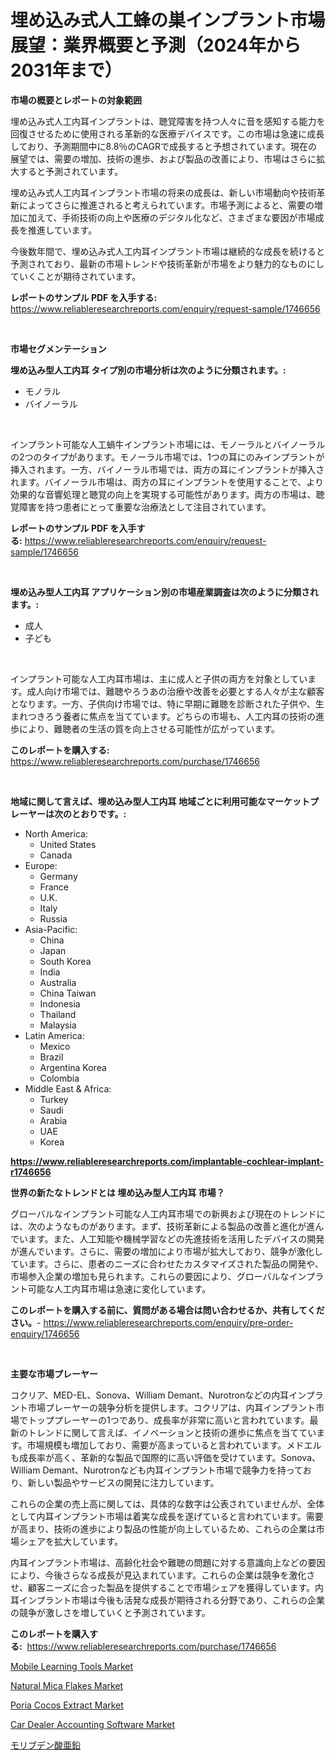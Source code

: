 <p><h1>埋め込み式人工蜂の巣インプラント市場展望：業界概要と予測（2024年から2031年まで）</h1></p><p><strong>市場の概要とレポートの対象範囲</strong></p>
<p><p>埋め込み式人工内耳インプラントは、聴覚障害を持つ人々に音を感知する能力を回復させるために使用される革新的な医療デバイスです。この市場は急速に成長しており、予測期間中に8.8％のCAGRで成長すると予想されています。現在の展望では、需要の増加、技術の進歩、および製品の改善により、市場はさらに拡大すると予測されています。</p><p>埋め込み式人工内耳インプラント市場の将来の成長は、新しい市場動向や技術革新によってさらに推進されると考えられています。市場予測によると、需要の増加に加えて、手術技術の向上や医療のデジタル化など、さまざまな要因が市場成長を推進しています。</p><p>今後数年間で、埋め込み式人工内耳インプラント市場は継続的な成長を続けると予測されており、最新の市場トレンドや技術革新が市場をより魅力的なものにしていくことが期待されています。</p></p>
<p><strong>レポートのサンプル PDF を入手する:</strong> <a href="https://www.reliableresearchreports.com/enquiry/request-sample/1746656">https://www.reliableresearchreports.com/enquiry/request-sample/1746656</a></p>
<p>&nbsp;</p>
<p><strong>市場セグメンテーション</strong></p>
<p><strong>埋め込み型人工内耳 タイプ別の市場分析は次のように分類されます。:</strong></p>
<p><ul><li>モノラル</li><li>バイノーラル</li></ul></p>
<p>&nbsp;</p>
<p><p>インプラント可能な人工蝸牛インプラント市場には、モノーラルとバイノーラルの2つのタイプがあります。モノーラル市場では、1つの耳にのみインプラントが挿入されます。一方、バイノーラル市場では、両方の耳にインプラントが挿入されます。バイノーラル市場は、両方の耳にインプラントを使用することで、より効果的な音響処理と聴覚の向上を実現する可能性があります。両方の市場は、聴覚障害を持つ患者にとって重要な治療法として注目されています。</p></p>
<p><strong>レポートのサンプル PDF を入手する:</strong>&nbsp;<a href="https://www.reliableresearchreports.com/enquiry/request-sample/1746656">https://www.reliableresearchreports.com/enquiry/request-sample/1746656</a></p>
<p>&nbsp;</p>
<p><strong> 埋め込み型人工内耳 アプリケーション別の市場産業調査は次のように分類されます。:</strong></p>
<p><ul><li>成人</li><li>子ども</li></ul></p>
<p>&nbsp;</p>
<p><p>インプラント可能な人工内耳市場は、主に成人と子供の両方を対象としています。成人向け市場では、難聴やろうあの治療や改善を必要とする人々が主な顧客となります。一方、子供向け市場では、特に早期に難聴を診断された子供や、生まれつきろう養者に焦点を当てています。どちらの市場も、人工内耳の技術の進歩により、難聴者の生活の質を向上させる可能性が広がっています。</p></p>
<p><strong>このレポートを購入する:</strong>&nbsp; <a href="https://www.reliableresearchreports.com/purchase/1746656">https://www.reliableresearchreports.com/purchase/1746656</a></p>
<p>&nbsp;</p>
<p><strong>地域に関して言えば、埋め込み型人工内耳 地域ごとに利用可能なマーケットプレーヤーは次のとおりです。:</strong></p>
<p><ul>
    <li>
        North America:
        <ul>
            <li>United States</li>
            <li>Canada</li>
        </ul>
    </li>
    <li>
        Europe:
        <ul>
            <li>Germany</li>
            <li>France</li>
            <li>U.K.</li>
            <li>Italy</li>
            <li>Russia</li>
        </ul>
    </li>
    <li>
        Asia-Pacific:
        <ul>
            <li>China</li>
            <li>Japan</li>
            <li>South Korea</li>
            <li>India</li>
            <li>Australia</li>
            <li>China Taiwan</li>
            <li>Indonesia</li>
            <li>Thailand</li>
            <li>Malaysia</li>
        </ul>
    </li>
    <li>
        Latin America:
        <ul>
            <li>Mexico</li>
            <li>Brazil</li>
            <li>Argentina Korea</li>
            <li>Colombia</li>
        </ul>
    </li>
    <li>
        Middle East & Africa:
        <ul>
            <li>Turkey</li>
            <li>Saudi</li>
            <li>Arabia</li>
            <li>UAE</li>
            <li>Korea</li>
        </ul>
    </li>
    </ul></p>
<p><strong><a href="https://www.reliableresearchreports.com/implantable-cochlear-implant-r1746656">https://www.reliableresearchreports.com/implantable-cochlear-implant-r1746656</a></strong>&nbsp;</p>
<p><strong>世界の新たなトレンドとは 埋め込み型人工内耳 市場？</strong></p>
<p><p>グローバルなインプラント可能な人工内耳市場での新興および現在のトレンドには、次のようなものがあります。まず、技術革新による製品の改善と進化が進んでいます。また、人工知能や機械学習などの先進技術を活用したデバイスの開発が進んでいます。さらに、需要の増加により市場が拡大しており、競争が激化しています。さらに、患者のニーズに合わせたカスタマイズされた製品の開発や、市場参入企業の増加も見られます。これらの要因により、グローバルなインプラント可能な人工内耳市場は急速に変化しています。</p></p>
<p><strong>このレポートを購入する前に、質問がある場合は問い合わせるか、共有してください。</strong>- <a href="https://www.reliableresearchreports.com/enquiry/pre-order-enquiry/1746656">https://www.reliableresearchreports.com/enquiry/pre-order-enquiry/1746656</a></p>
<p>&nbsp;</p>
<p><strong>主要な市場プレーヤー</strong></p>
<p><p>コクリア、MED-EL、Sonova、William Demant、Nurotronなどの内耳インプラント市場プレーヤーの競争分析を提供します。コクリアは、内耳インプラント市場でトッププレーヤーの1つであり、成長率が非常に高いと言われています。最新のトレンドに関して言えば、イノベーションと技術の進歩に焦点を当てています。市場規模も増加しており、需要が高まっていると言われています。メドエルも成長率が高く、革新的な製品で国際的に高い評価を受けています。Sonova、William Demant、Nurotronなども内耳インプラント市場で競争力を持っており、新しい製品やサービスの開発に注力しています。</p><p>これらの企業の売上高に関しては、具体的な数字は公表されていませんが、全体として内耳インプラント市場は着実な成長を遂げていると言われています。需要が高まり、技術の進歩により製品の性能が向上しているため、これらの企業は市場シェアを拡大しています。</p><p>内耳インプラント市場は、高齢化社会や難聴の問題に対する意識向上などの要因により、今後さらなる成長が見込まれています。これらの企業は競争を激化させ、顧客ニーズに合った製品を提供することで市場シェアを獲得しています。内耳インプラント市場は今後も活発な成長が期待される分野であり、これらの企業の競争が激しさを増していくと予測されています。</p></p>
<p><strong>このレポートを購入する:</strong>&nbsp;&nbsp;<a href="https://www.reliableresearchreports.com/purchase/1746656">https://www.reliableresearchreports.com/purchase/1746656</a></p>
<p><p><a href="https://github.com/dimitrishawkinswaynenp91rgz/Market-Research-Report-List-2/blob/main/mobile-learning-tools-market.md">Mobile Learning Tools Market</a></p><p><a href="https://www.linkedin.com/pulse/natural-mica-flakes-market-comprehensive-report-its-share-cucdf?trackingId=CgpepSLH7MQK1U2W2XeXaw%3D%3D">Natural Mica Flakes Market</a></p><p><a href="https://www.linkedin.com/pulse/poria-cocos-extract-market-offer-valuable-insights-size-share-hjwxc?trackingId=nS%2BDVGRXw49FyQ4Ugvk7nA%3D%3D">Poria Cocos Extract Market</a></p><p><a href="https://github.com/changoleonlaverguenzanoexiste/Market-Research-Report-List-2/blob/main/car-dealer-accounting-software-market.md">Car Dealer Accounting Software Market</a></p><p><a href="https://github.com/one-cool-chick/Market-Research-Report-List-1/blob/main/391429125750.md">モリブデン酸亜鉛</a></p></p>